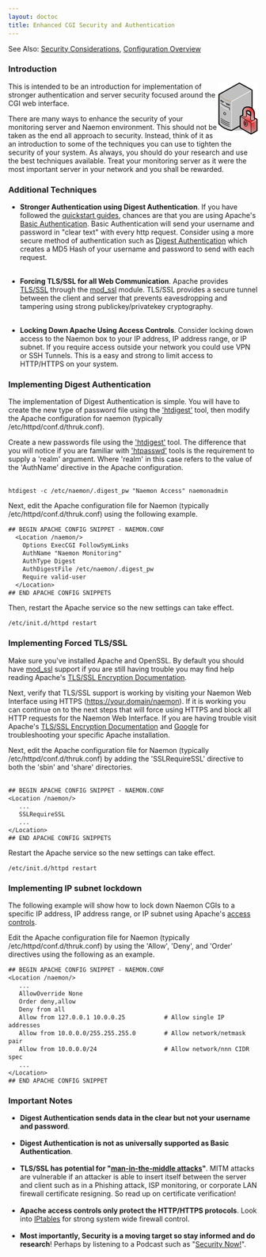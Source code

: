 ```yaml
---
layout: doctoc
title: Enhanced CGI Security and Authentication
---
```


<span class="glyphicon glyphicon-arrow-right"></span> See Also: <a href="security.html">Security Considerations</a>, <a href="config.html">Configuration Overview</a>


### Introduction

<img src="/images/security.png" border="0" style="float: right; clear: both;" alt="Security" title="Security">

This is intended to be an introduction for implementation of stronger authentication
and server security focused around the CGI web interface.

There are many ways to enhance the security of your monitoring server and
Naemon environment. This should not be taken as the end all approach to
security. Instead, think of it as an introduction to some of the techniques
you can use to tighten the security of your system. As always, you should do
your research and use the best techniques available. Treat your monitoring
server as it were the most important server in your network and you shall be
rewarded.



### Additional Techniques

* **Stronger Authentication using Digest Authentication**. If you have followed the
  <a href="quickstart.html">quickstart guides</a>, chances are that you are using Apache's
  <a href="http://httpd.apache.org/docs/2.2/mod/mod_auth_basic.html">Basic Authentication</a>.
  Basic Authentication will send your username and password in "clear text" with every
  http request. Consider using a more secure method of authentication such as
  <a href="http://httpd.apache.org/docs/2.2/mod/mod_auth_digest.html">Digest Authentication</a>
  which creates a MD5 Hash of your username and password to send with each request.<br /><br />

* **Forcing TLS/SSL for all Web Communication**. Apache provides
  <a href="http://en.wikipedia.org/wiki/Transport_Layer_Security">TLS/SSL</a> through
  the <a href="http://httpd.apache.org/docs/2.2/mod/mod_ssl.html">mod_ssl</a> module.
  TLS/SSL provides a secure tunnel between the client and server that prevents eavesdropping
  and tampering using strong publickey/privatekey cryptography.<br /><br />

* **Locking Down Apache Using Access Controls**. Consider locking down access to the
  Naemon box to your IP address, IP address range, or IP subnet. If you require access
  outside your network you could use VPN or SSH Tunnels. This is a easy and strong
  to limit access to HTTP/HTTPS on your system.



### Implementing Digest Authentication

The implementation of Digest Authentication is simple. You will have to create the new type of
password file using the <a href="http://httpd.apache.org/docs/2.2/programs/htdigest.html">'htdigest'</a> tool,
then modify the Apache configuration for naemon (typically /etc/httpd/conf.d/thruk.conf).

Create a new passwords file using the <a href="http://httpd.apache.org/docs/2.2/programs/htdigest.html">'htdigest'</a> tool.
The difference that you will notice if you are familiar with <a href="http://httpd.apache.org/docs/2.2/programs/htpasswd.html">'htpasswd'</a>
tools is the requirement to supply a 'realm' argument. Where 'realm' in this case refers to the
value of the 'AuthName' directive in the Apache configuration.


```

htdigest -c /etc/naemon/.digest_pw "Naemon Access" naemonadmin

```

Next, edit the Apache configuration file for Naemon (typically /etc/httpd/conf.d/thruk.conf) using the following example.

```
## BEGIN APACHE CONFIG SNIPPET - NAEMON.CONF
  <Location /naemon/>
    Options ExecCGI FollowSymLinks
    AuthName "Naemon Monitoring"
    AuthType Digest
    AuthDigestFile /etc/naemon/.digest_pw
    Require valid-user
  </Location>
## END APACHE CONFIG SNIPPETS
```

Then, restart the Apache service so the new settings can take effect.

```
/etc/init.d/httpd restart
```


### Implementing Forced TLS/SSL

Make sure you've installed Apache and OpenSSL. By default you should have <a
href="http://httpd.apache.org/docs/2.2/mod/mod_ssl.html">mod_ssl</a> support if
you are still having trouble you may find help reading Apache's <a
href="http://httpd.apache.org/docs/2.0/ssl">TLS/SSL Encryption
Documentation</a>.

Next, verify that TLS/SSL support is working by visiting your Naemon Web
Interface using HTTPS (https://your.domain/naemon). If it is working you can
continue on to the next steps that will force using HTTPS and block all HTTP
requests for the Naemon Web Interface. If you are having trouble visit
Apache's <a href="http://httpd.apache.org/docs/2.0/ssl">TLS/SSL Encryption
Documentation</a> and <a href="http://www.google.com">Google</a> for
troubleshooting your specific Apache installation.

Next, edit the Apache configuration file for Naemon (typically
/etc/httpd/conf.d/thruk.conf) by adding the 'SSLRequireSSL' directive to both
the 'sbin' and 'share' directories.

```

## BEGIN APACHE CONFIG SNIPPET - NAEMON.CONF
<Location /naemon/>
   ...
   SSLRequireSSL
   ...
</Location>
## END APACHE CONFIG SNIPPETS

```

Restart the Apache service so the new settings can take effect.

```
/etc/init.d/httpd restart
```

### Implementing IP subnet lockdown

The following example will show how to lock down Naemon CGIs to a specific IP address, IP address range, or IP subnet using Apache's <a href="http://httpd.apache.org/docs/2.2/howto/access.html">access controls</a>.

Edit the Apache configuration file for Naemon (typically /etc/httpd/conf.d/thruk.conf) by using the 'Allow', 'Deny', and 'Order' directives using the following as an example.

```
## BEGIN APACHE CONFIG SNIPPET - NAEMON.CONF
<Location /naemon/>
   ...
   AllowOverride None
   Order deny,allow
   Deny from all
   Allow from 127.0.0.1 10.0.0.25           # Allow single IP addresses
   Allow from 10.0.0.0/255.255.255.0        # Allow network/netmask pair
   Allow from 10.0.0.0/24                   # Allow network/nnn CIDR spec
   ...
</Location>
## END APACHE CONFIG SNIPPET
```

### Important Notes

* **Digest Authentication sends data in the clear but not your username and password**.<br /><br />
* **Digest Authentication is not as universally supported as Basic Authentication**.<br /><br />
* **TLS/SSL has potential for "<a href="http://en.wikipedia.org/wiki/Man-in-the-middle_attack">man-in-the-middle attacks</a>"**.
  MITM attacks are vulnerable if an attacker is able to insert itself between the server and client such as in a Phishing attack,
  ISP monitoring, or corporate LAN firewall certificate resigning. So read up on certificate verification!  <br /><br />
* **Apache access controls only protect the HTTP/HTTPS protocols**. Look into
  <a href="http://www.netfilter.org/projects/iptables/index.html">IPtables</a> for strong system wide firewall control.<br /><br />
* **Most importantly, Security is a moving target so stay informed and do research**! Perhaps by listening to a Podcast such
  as "<a href="http://www.grc.com/securitynow.htm">Security Now!</a>".<br /><br />

